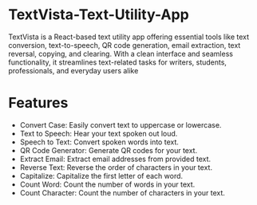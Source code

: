 # TextVista-Text-Utility-App
TextVista is a React-based text utility app offering essential tools like text conversion, text-to-speech, QR code generation, email extraction, text reversal, copying, and clearing. With a clean interface and seamless functionality, it streamlines text-related tasks for writers, students, professionals, and everyday users alike

# Features
- Convert Case: Easily convert text to uppercase or lowercase.
- Text to Speech: Hear your text spoken out loud.
- Speech to Text: Convert spoken words into text.
- QR Code Generator: Generate QR codes for your text.
- Extract Email: Extract email addresses from provided text.
- Reverse Text: Reverse the order of characters in your text.
- Capitalize: Capitalize the first letter of each word.
- Count Word: Count the number of words in your text.
- Count Character: Count the number of characters in your text.


